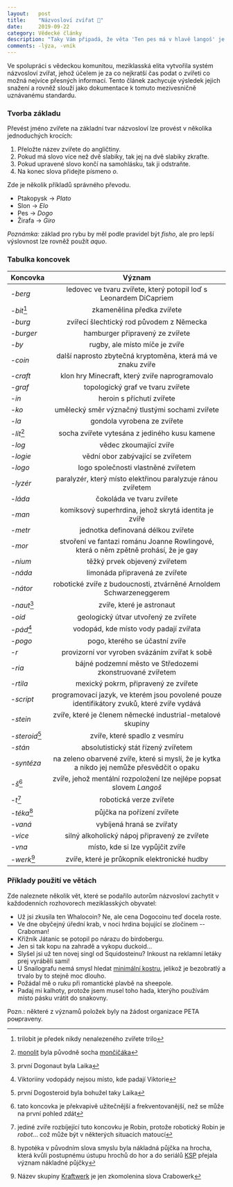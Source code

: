 ```yaml
---
layout:   post
title:    "Názvosloví zvířat 🐶"
date:     2019-09-22
category: Vědecké články
description: "Taky Vám připadá, že věta 'Ten pes má v hlavě langoš' je moc dlouhá na to jak jí říkáte často ? Nejste jediní."
comments: -lýza, -vník
---
```

 
Ve spolupráci s vědeckou komunitou, meziklasská elita vytvořila systém názvosloví zvířat, jehož účelem je za co nejkratší čas podat o zvířeti co možná nejvíce přesných informací. Tento článek zachycuje výsledek jejich snažení a rovněž slouží jako dokumentace k tomuto mezivesničně uznávanému standardu.

### Tvorba základu
Převést jméno zvířete na základní tvar názvosloví lze provést v několika jednoduchých krocích:

1. Přeložte název zvířete do angličtiny.
2. Pokud má slovo více než dvě slabiky, tak jej na dvě slabiky zkraťte.
3. Pokud upravené slovo končí na samohlásku, tak ji odstraňte.
4. Na konec slova přidejte písmeno _o_.

Zde je několik příkladů správného převodu.

- Ptakopysk → _Plato_
- Slon → _Elo_
- Pes → _Dogo_
- Žirafa → _Giro_

_Poznámka:_ základ pro rybu by měl podle pravidel být _fisho_, ale pro lepší výslovnost lze rovněž použít _aquo_.

### Tabulka koncovek

| Koncovka             | Význam                                                                                      |
| ---                  | :-:                                                                                         |
| _-berg_              | ledovec ve tvaru zvířete, který potopil loď s Leonardem DiCapriem                           |
| _-bit_[^bit]         | zkamenělina předka zvířete                                                                  |
| _-burg_              | zvířecí šlechtický rod původem z Německa                                                    |
| _-burger_            | hamburger připravený ze zvířete                                                             |
| _-by_                | rugby, ale místo míče je zvíře                                                              |
| _-coin_              | další naprosto zbytečná kryptoměna, která má ve znaku zvíře                                 |
| _-craft_             | klon hry Minecraft, který zvíře naprogramovalo                                              |
| _-graf_              | topologický graf ve tvaru zvířete                                                           |
| _-in_                | heroin s příchutí zvířete                                                                   |
| _-ko_                | umělecký směr význačný tlustými sochami zvířete                                             |
| _-la_                | gondola vyrobena ze zvířete                                                                 |
| _-lit_[^lit]         | socha zvířete vytesána z jediného kusu kamene                                               |
| _-log_               | vědec zkoumající zvíře                                                                      |
| _-logie_             | vědní obor zabývající se zvířetem                                                           |
| _-logo_              | logo společnosti vlastněné zvířetem                                                         |
| _-lyzér_             | paralyzér, který místo elektřinou paralyzuje ránou zvířetem                                 |
| _-láda_              | čokoláda ve tvaru zvířete                                                                   |
| _-man_               | komiksový superhrdina, jehož skrytá identita je zvíře                                       |
| _-metr_              | jednotka definovaná délkou zvířete                                                          |
| _-mor_			   | stvoření ve fantazi románu Joanne Rowlingové, která o něm zpětně prohásí, že je gay		 |
| _-nium_              | těžký prvek objevený zvířetem                                                               |
| _-náda_              | limonáda připravená ze zvířete                                                              |
| _-nátor_             | robotické zvíře z budoucnosti, ztvárněné Arnoldem Schwarzeneggerem                          |
| _-naut_[^naut]	   | zvíře, které je astronaut																	 |
| _-oid_               | geologický útvar utvořený ze zvířete                                                        |
| _-pád_[^pad]         | vodopád, kde místo vody padají zvířata                                                      |
| _-pogo_			   | pogo, kterého se účastní zvíře																 |
| _-r_                 | provizorní vor vyroben svázáním zvířat k sobě                                               |
| _-ria_               | bájné podzemní město ve Středozemi zkonstruované zvířetem                                   |
| _-rtila_             | mexický pokrm, připravený ze zvířete                                                        |
| _-script_            | programovací jazyk, ve kterém jsou povolené pouze identifikátory zvuků, které zvíře vydává  |
| _-stein_             | zvíře, které je členem německé industrial-metalové skupiny                                  |
| _-steroid_[^steroid] | zvíře, které spadlo z vesmíru                                                               |
| _-stán_              | absolutistický stát řízený zvířetem                                                         |
| _-syntéza_           | na zeleno obarvené zvíře, které si myslí, že je kytka a nikdo jej nemůže přesvědčit o opaku |
| _-š_[^s]             | zvíře, jehož mentální rozpoložení lze nejlépe popsat slovem *Langoš*                        |
| _-t_[^t]             | robotická verze zvířete                                                                     |
| _-téka_[^teka]       | půjčka na pořízení zvířete                                                                  |
| _-vaná_              | vybíjená hraná se zvířaty                                                                   |
| _-vice_              | silný alkoholický nápoj připravený ze zvířete                                               |
| _-vna_               | místo, kde si lze vypůjčit zvíře                                                            |
| _-werk_[^werk]       | zvíře, které je průkopník elektronické hudby                                                |

### Příklady použití ve větách

Zde naleznete několik vět, které se podařilo autorům názvosloví zachytit v každodenních rozhovorech meziklasských obyvatel:
- Už jsi zkusila ten Whalocoin? Ne, ale cena Dogocoinu teď docela roste.
- Ve dne obyčejný úřední krab, v noci hrdina bojující se zločinem -- Craboman!
- Křižník Játanic se potopil po nárazu do birdobergu.
- Jen si tak kopu na zahradě a vykopu duckoid...
- Slyšel jsi už ten novej singl od Squidosteinu? Inkoust na reklamní letáky prej vyráběli sami!
- U Snailografu nemá smysl hledat [minimální kostru](https://en.wikipedia.org/wiki/Minimum_spanning_tree), jelikož je bezobratlý a trvalo by to stejně moc dlouho.
- Požádal mě o ruku při romantické plavbě na sheepole.
- Padaj mi kalhoty, protože jsem musel toho hada, kterýho používám místo pásku vrátit do snakovny.


Pozn.: některé z významů položek byly na žádost organizace PETA po<del>u</del>praveny.

[^bit]: trilobit je předek nikdy nenalezeného zvířete trilo
[^lit]: [monolit](https://cs.wikipedia.org/wiki/Monolit) byla původně socha [mončičáka](https://cs.wikipedia.org/wiki/Mon%C4%8Di%C4%8D%C3%A1k)
[^pad]: Viktoriiny vodopády nejsou místo, kde padají Viktorie
[^s]: tato koncovka je překvapivě užitečnější a frekventovanější, než se může na první pohled zdát
[^naut]: první Dogonaut byla Laika
[^steroid]: první Dogosteroid byla bohužel taky Laika
[^t]: jediné zvíře rozbíjející tuto koncovku je Robin, protože robotický Robin je _robot_... což může být v některých situacích matoucí
[^teka]: hypotéka v původním slova smyslu byla nákladná půjčka na hrocha, která kvůli postupnému ústupu hrochů do hor a do seriálů [KSP](https://ksp.mff.cuni.cz/) přejala význam nákladné půjčky
[^werk]: Název skupiny [Kraftwerk](https://en.wikipedia.org/wiki/Kraftwerk) je jen zkomolenina slova Crabowerk
